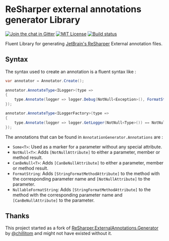 # ReSharper external annotations generator Library

[![Join the chat in Gitter][GitterBadge]][Gitter]
[![MIT License][LicenseBadge]](License.md)
[![Build status][AppVeyorBadge]][AppVeyor]

Fluent Library for generating [JetBrain's ReSharper][R#] External annotation files.

## Syntax

The syntax used to create an annotation is a fluent syntax like :

```csharp
var annotator = Annotator.Create();
            
annotator.AnnotateType<ILogger>(type =>
{
    type.Annotate(logger => logger.Debug(NotNull<Exception>(), FormatString(), Some<object[]>()));
});

annotator.AnnotateType<ILoggerFactory>(type =>
{
    type.Annotate(logger => logger.GetLogger(NotNull<Type>()) == NotNull<ILogger>());
});
```

The annotations that can be found in `AnnotationGenerator.Annotations` are :
* `Some<T>`: Used as a marker for a parameter without any special attribute.
* `NotNull<T>`: Adds `[NotNullAttribute]` to either a parameter, member or method result.
* `CanBeNull<T>`: Adds `[CanBeNullAttribute]` to either a parameter, member or method result.
* `FormatString`: Adds `[StringFormatMethodAttribute]` to the method with the corresponding parameter name and `[NotNullAttribute]` to the parameter.
* `NullableFormatString`: Adds `[StringFormatMethodAttribute]` to the method with the corresponding parameter name and `[CanBeNullAttribute]` to the parameter.

## Thanks

This project started as a fork of [ReSharper.ExternalAnnotations.Generator][Upstream] by
[@chillitom][chillitom] and might not have existed without it.

[GitterBadge]: https://badges.gitter.im/Join%20Chat.svg
[Gitter]: https://gitter.im/vbfox/ExternalAnnotationsGenerator?utm_source=badge&utm_medium=badge&utm_campaign=pr-badge&utm_content=badge
[LicenseBadge]: https://img.shields.io/badge/license-MIT%20License-blue.svg
[AppVeyorBadge]: https://ci.appveyor.com/api/projects/status/9dqk508uujs5ql2w?svg=true
[AppVeyor]: https://ci.appveyor.com/project/vbfox/externalannotationsgenerator
[R#]: https://www.jetbrains.com/resharper/
[chillitom]: https://github.com/chillitom
[Upstream]: https://github.com/chillitom/ReSharper.ExternalAnnotations.Generator